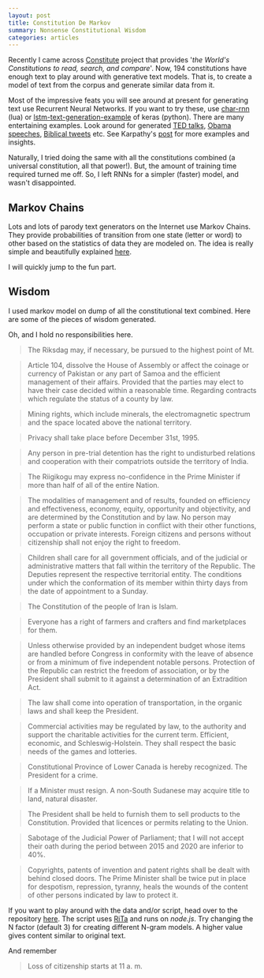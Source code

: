 ```yaml
---
layout: post
title: Constitution De Markov
summary: Nonsense Constitutional Wisdom
categories: articles
---
```


<span class="dropcap">R</span>ecently I came across
[Constitute](https://www.constituteproject.org/) project that provides '*the
World's Constitutions to read, search, and compare*'. Now, 194 constitutions
have enough text to play around with generative text models. That is, to create
a model of text from the corpus and generate similar data from it.

Most of the impressive feats you will see around at present for generating text
use Recurrent Neural Networks. If you want to try these, use
[char-rnn](https://github.com/karpathy/char-rnn) (lua) or
[lstm-text-generation-example](https://github.com/fchollet/keras/blob/master/examples/lstm_text_generation.py)
of keras (python). There are many entertaining examples. Look around for
generated
[TED talks](https://medium.com/@samim/ted-rnn-machine-generated-ted-talks-3dd682b894c0#.z0dofjaea),
[Obama speeches](https://medium.com/@samim/obama-rnn-machine-generated-political-speeches-c8abd18a2ea0),
[Biblical tweets](https://twitter.com/rnn_bible) etc. See Karpathy's
[post](http://karpathy.github.io/2015/05/21/rnn-effectiveness/) for more
examples and insights.

Naturally, I tried doing the same with all the constitutions combined (a
universal constitution, all that power!). But, the amount of training time
required turned me off. So, I left RNNs for a simpler (faster) model, and wasn't
disappointed.

## Markov Chains

Lots and lots of parody text generators on the Internet use Markov Chains. They
provide probabilities of transition from one state (letter or word) to other
based on the statistics of data they are modeled on. The idea is really simple
and beautifully explained
[here](http://setosa.io/blog/2014/07/26/markov-chains/).

I will quickly jump to the fun part.

## Wisdom

I used markov model on dump of all the constitutional text combined. Here are
some of the pieces of wisdom generated.

Oh, and I hold no responsibilities here.

> The Riksdag may, if necessary, be pursued to the highest point of Mt.

> Article 104, dissolve the House of Assembly or affect the coinage or currency
> of Pakistan or any part of Samoa and the efficient management of their
> affairs. Provided that the parties may elect to have their case decided within
> a reasonable time. Regarding contracts which regulate the status of a county
> by law.

> Mining rights, which include minerals, the electromagnetic spectrum and the
> space located above the national territory.

> Privacy shall take place before December 31st, 1995.

> Any person in pre-trial detention has the right to undisturbed relations and
> cooperation with their compatriots outside the territory of India.

> The Riigikogu may express no-confidence in the Prime Minister if more than
> half of all of the entire Nation.

> The modalities of management and of results, founded on efficiency and
> effectiveness, economy, equity, opportunity and objectivity, and are
> determined by the Constitution and by law. No person may perform a state or
> public function in conflict with their other functions, occupation or private
> interests. Foreign citizens and persons without citizenship shall not enjoy
> the right to freedom.

> Children shall care for all government officials, and of the judicial or
> administrative matters that fall within the territory of the Republic. The
> Deputies represent the respective territorial entity. The conditions under
> which the conformation of its member within thirty days from the date of
> appointment to a Sunday.

> The Constitution of the people of Iran is Islam.

> Everyone has a right of farmers and crafters and find marketplaces for them.

> Unless otherwise provided by an independent budget whose items are handled
> before Congress in conformity with the leave of absence or from a minimum of
> five independent notable persons. Protection of the Republic can restrict the
> freedom of association, or by the President shall submit to it against a
> determination of an Extradition Act.

> The law shall come into operation of transportation, in the organic laws and
> shall keep the President.

> Commercial activities may be regulated by law, to the authority and support
> the charitable activities for the current term. Efficient, economic, and
> Schleswig-Holstein. They shall respect the basic needs of the games and
> lotteries.

> Constitutional Province of Lower Canada is hereby recognized. The President
> for a crime.

> If a Minister must resign. A non-South Sudanese may acquire title to land,
> natural disaster.

> The President shall be held to furnish them to sell products to the
> Constitution. Provided that licences or permits relating to the Union.

> Sabotage of the Judicial Power of Parliament; that I will not accept their
> oath during the period between 2015 and 2020 are inferior to 40%.

> Copyrights, patents of invention and patent rights shall be dealt with behind
> closed doors. The Prime Minister shall be twice put in place for despotism,
> repression, tyranny, heals the wounds of the content of other persons
> indicated by law to protect it.

If you want to play around with the data and/or script, head over to the
repository [here](https://github.com/lepisma/fake-charter). The script uses
[RiTa](http://rednoise.org/rita) and runs on *node.js*. Try changing the N
factor (default 3) for creating different N-gram models. A higher value gives
content similar to original text.

And remember

> Loss of citizenship starts at 11 a. m.
